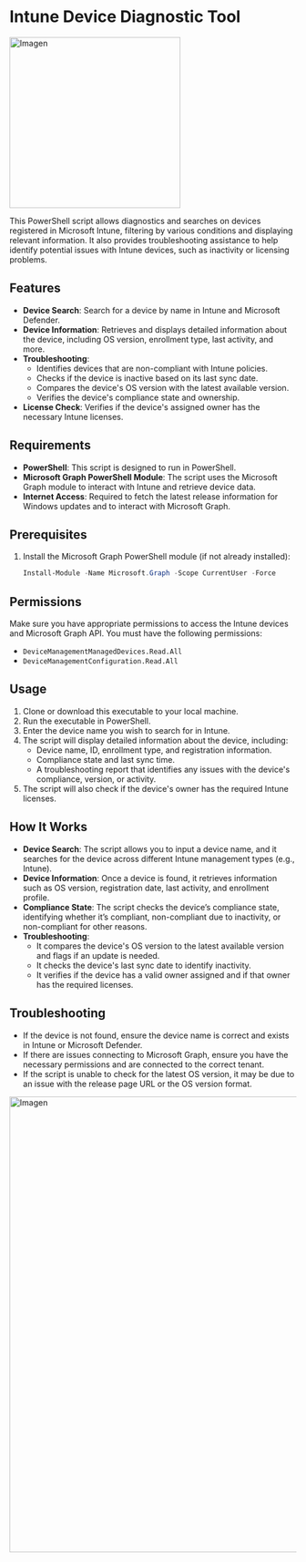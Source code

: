 # Intune Device Diagnostic Tool
<img src="https://github.com/user-attachments/assets/de94eba5-c736-4b6e-9142-08a00d769454" alt="Imagen" width="300" height="300">

This PowerShell script allows diagnostics and searches on devices registered in Microsoft Intune, filtering by various conditions and displaying relevant information. It also provides troubleshooting assistance to help identify potential issues with Intune devices, such as inactivity or licensing problems.

## Features

- **Device Search**: Search for a device by name in Intune and Microsoft Defender.
- **Device Information**: Retrieves and displays detailed information about the device, including OS version, enrollment type, last activity, and more.
- **Troubleshooting**: 
  - Identifies devices that are non-compliant with Intune policies.
  - Checks if the device is inactive based on its last sync date.
  - Compares the device's OS version with the latest available version.
  - Verifies the device's compliance state and ownership.
- **License Check**: Verifies if the device's assigned owner has the necessary Intune licenses.

## Requirements

- **PowerShell**: This script is designed to run in PowerShell.
- **Microsoft Graph PowerShell Module**: The script uses the Microsoft Graph module to interact with Intune and retrieve device data.
- **Internet Access**: Required to fetch the latest release information for Windows updates and to interact with Microsoft Graph.

## Prerequisites

1. Install the Microsoft Graph PowerShell module (if not already installed):

   ```powershell
   Install-Module -Name Microsoft.Graph -Scope CurrentUser -Force

## Permissions

Make sure you have appropriate permissions to access the Intune devices and Microsoft Graph API. You must have the following permissions:

- `DeviceManagementManagedDevices.Read.All`
- `DeviceManagementConfiguration.Read.All`

## Usage

1. Clone or download this executable to your local machine.
2. Run the executable in PowerShell.
3. Enter the device name you wish to search for in Intune.
4. The script will display detailed information about the device, including:
   - Device name, ID, enrollment type, and registration information.
   - Compliance state and last sync time.
   - A troubleshooting report that identifies any issues with the device's compliance, version, or activity.
5. The script will also check if the device's owner has the required Intune licenses.

## How It Works

- **Device Search**: The script allows you to input a device name, and it searches for the device across different Intune management types (e.g., Intune).
- **Device Information**: Once a device is found, it retrieves information such as OS version, registration date, last activity, and enrollment profile.
- **Compliance State**: The script checks the device’s compliance state, identifying whether it’s compliant, non-compliant due to inactivity, or non-compliant for other reasons.
- **Troubleshooting**:
   - It compares the device's OS version to the latest available version and flags if an update is needed.
   - It checks the device's last sync date to identify inactivity.
   - It verifies if the device has a valid owner assigned and if that owner has the required licenses.

## Troubleshooting

- If the device is not found, ensure the device name is correct and exists in Intune or Microsoft Defender.
- If there are issues connecting to Microsoft Graph, ensure you have the necessary permissions and are connected to the correct tenant.
- If the script is unable to check for the latest OS version, it may be due to an issue with the release page URL or the OS version format.

<img src="https://github.com/user-attachments/assets/69b04ebd-1159-4e7a-a84c-9c2a5ec69bd4" alt="Imagen" width="600" height="800">
